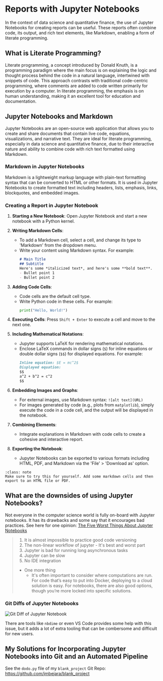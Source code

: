 # Reports with Jupyter Notebooks

In the context of data science and quantitative finance, the use of Jupyter Notebooks for creating reports can be useful.
These reports often combine code, its output, and rich text elements, like Markdown, enabling a form of literate programming.

## What is Literate Programming?

Literate programming, a concept introduced by Donald Knuth, is a programming paradigm where the main focus is on explaining the logic and thought process behind the code in a natural language, intertwined with snippets of code. This approach contrasts with traditional code-centric programming, where comments are added to code written primarily for execution by a computer. In literate programming, the emphasis is on human understanding, making it an excellent tool for education and documentation.

## Jupyter Notebooks and Markdown

Jupyter Notebooks are an open-source web application that allows you to create and share documents that contain live code, equations, visualizations, and narrative text. They are ideal for literate programming, especially in data science and quantitative finance, due to their interactive nature and ability to combine code with rich text formatted using Markdown.

### Markdown in Jupyter Notebooks

Markdown is a lightweight markup language with plain-text formatting syntax that can be converted to HTML or other formats. It is used in Jupyter Notebooks to create formatted text including headers, lists, emphasis, links, blockquotes, and embedded images.

### Creating a Report in Jupyter Notebook

1. **Starting a New Notebook**: Open Jupyter Notebook and start a new notebook with a Python kernel.

2. **Writing Markdown Cells**:
   - To add a Markdown cell, select a cell, and change its type to 'Markdown' from the dropdown menu.
   - Write your content using Markdown syntax. For example:
     ```markdown
     # Main Title
     ## Subtitle
     Here's some *italicized text*, and here's some **bold text**.
     - Bullet point 1
     - Bullet point 2
     ```

3. **Adding Code Cells**:
   - Code cells are the default cell type.
   - Write Python code in these cells. For example:
     ```python
     print("Hello, World!")
     ```

4. **Executing Cells**: Press `Shift + Enter` to execute a cell and move to the next one.

5. **Including Mathematical Notations**:
   - Jupyter supports LaTeX for rendering mathematical notations.
   - Enclose LaTeX commands in dollar signs (`$`) for inline equations or double dollar signs (`$$`) for displayed equations. For example:
     ```markdown
     Inline equation: $E = mc^2$
     Displayed equation:
     $$
     a^2 + b^2 = c^2
     $$
     ```

6. **Embedding Images and Graphs**:
   - For external images, use Markdown syntax: `![alt text](URL)`
   - For images generated by code (e.g., plots from `matplotlib`), simply execute the code in a code cell, and the output will be displayed in the notebook.

7. **Combining Elements**:
   - Integrate explanations in Markdown with code cells to create a cohesive and interactive report.

8. **Exporting the Notebook**:
   - Jupyter Notebooks can be exported to various formats including HTML, PDF, and Markdown via the 'File' > 'Download as' option.


```{admonition} Discussion
:class: note 
Make sure to try this for yourself. Add some markdown cells and then export to an HTML file or PDF.
```


## What are the downsides of using Jupyter Notebooks?

Not everyone in the computer science world is fully on-board with Jupyter notebooks. It has its drawbacks and some say that it encourages bad practices. See here for one opinion: [The Five Worst Things About Jupyter Notebooks](https://dev.to/chainguns/the-five-worst-things-about-jupyter-notebooks-5d4o)

> 1. It is almost impossible to practice good code versioning
> 2. The non-linear workflow of jupyter - It's best and worst part
> 3. Jupyter is bad for running long asynchronous tasks
> 4. Jupyter can be slow 
> 5. No IDE integration 
> 
> - One more thing
>   - It's often important to consider where computations are run. For code that’s easy to put into Docker, deploying to a cloud solution is easy. For notebooks, there are also good options, though you’re more locked into specific solutions.

### Git Diffs of Jupyter Notebooks

![Git Diff of Jupyter Notebook](./assets/git_diff_jupyter_notebook.png)

There are tools like `nbdime` or even VS Code provides some help with this issue, but it adds a lot of extra tooling that can be combersome and difficult for new users.

## My Solutions for Incorporating Jupyter Notebooks into Git and an Automated Pipeline

See the `dodo.py` file of my `blank_project` Git Repo: https://github.com/jmbejara/blank_project